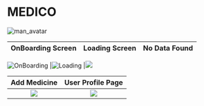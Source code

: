 # MEDICO

![man_avatar](https://user-images.githubusercontent.com/72864817/168875509-bdcac2a4-6af1-4fd6-9cde-ebc640ef688d.png)

OnBoarding Screen | Loading Screen | No Data Found
:-------------------------:|:-------------------------:|:-------------------------:
![OnBoarding](https://user-images.githubusercontent.com/72864817/169650141-fcfdf90f-5c6a-4dd1-ba9e-491edea9b621.png)
|![Loading](https://user-images.githubusercontent.com/72864817/169653190-5fc926d8-c464-422e-888d-15835ae90e91.png)
|![](/snapshots/snapshot3.jpeg)

Add Medicine | User Profile Page
:-------------------------:|:-------------------------:
![](/snapshots/snapshot4.jpeg)|![](/snapshots/snapshot5.jpeg)|

